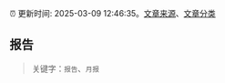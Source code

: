 :alarm_clock: 更新时间: 2025-03-09 12:46:35。[文章来源](/README.md)、[文章分类](/TAGS.md)

## 报告


> 关键字：`报告`、`月报`



